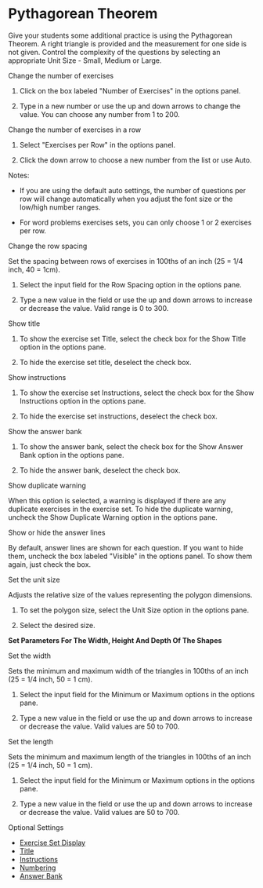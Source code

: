 # Pythagorean Theorem

Give your students some additional practice is using the Pythagorean Theorem. A right triangle is provided and the measurement for one side is not given. Control the complexity of the questions by selecting an appropriate Unit Size - Small, Medium or Large.

Change the number of exercises

1. Click on the box labeled "Number of Exercises" in the options panel.

2. Type in a new number or use the up and down arrows to change the value. You can choose any number from 1 to 200.

Change the number of exercises in a row

1. Select "Exercises per Row" in the options panel.

2. Click the down arrow to choose a new number from the list or use Auto.

Notes:

- If you are using the default auto settings, the number of questions per row will change automatically when you adjust the font size or the low/high number ranges.

- For word problems exercises sets, you can only choose 1 or 2 exercises per row.

Change the row spacing

Set the spacing between rows of exercises in 100ths of an inch (25 = 1/4 inch, 40 = 1cm).

1. Select the input field for the Row Spacing option in the options pane.

2. Type a new value in the field or use the up and down arrows to increase or decrease the value. Valid range is 0 to 300.

Show title

1. To show the exercise set Title, select the check box for the Show Title option in the options pane.

2. To hide the exercise set title, deselect the check box.

Show instructions

1. To show the exercise set Instructions, select the check box for the Show Instructions option in the options pane.

2. To hide the exercise set instructions, deselect the check box.

Show the answer bank

1. To show the answer bank, select the check box for the Show Answer Bank option in the options pane.

2. To hide the answer bank, deselect the check box.

Show duplicate warning

When this option is selected, a warning is displayed if there are any duplicate exercises in the exercise set. To hide the duplicate warning, uncheck the Show Duplicate Warning option in the options pane.

Show or hide the answer lines

By default, answer lines are shown for each question. If you want to hide them, uncheck the box labeled "Visible" in the options panel. To show them again, just check the box.

Set the unit size

Adjusts the relative size of the values representing the polygon dimensions.

1. To set the polygon size, select the Unit Size option in the options pane.

2. Select the desired size.

**Set Parameters For The Width, Height And Depth Of The Shapes**

Set the width

Sets the minimum and maximum width of the triangles in 100ths of an inch (25 = 1/4 inch, 50 = 1 cm).

1. Select the input field for the Minimum or Maximum options in the options pane.

2. Type a new value in the field or use the up and down arrows to increase or decrease the value. Valid values are 50 to 700.

Set the length

Sets the minimum and maximum length of the triangles in 100ths of an inch (25 = 1/4 inch, 50 = 1 cm).

1. Select the input field for the Minimum or Maximum options in the options pane.

2. Type a new value in the field or use the up and down arrows to increase or decrease the value. Valid values are 50 to 700.

Optional Settings

- [Exercise Set Display](../../options/exercise-set-display-options.md)
- [Title](../../options/title-display-options.md)
- [Instructions](../../options/instructions-display-options.md)
- [Numbering](../../options/numbering-display-options.md)
- [Answer Bank](../../options/answer-bank-display-options.md)
